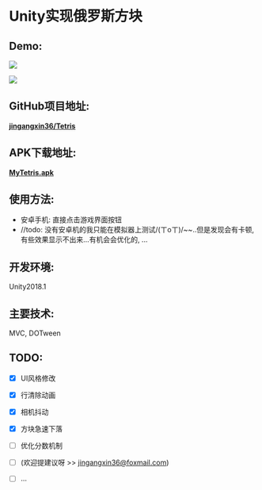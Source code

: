 

# Unity实现俄罗斯方块

## Demo:

![](https://github.com/jingangxin36/Tetris/blob/master/Demo/Demo.gif)

![](https://github.com/jingangxin36/Tetris/blob/master/Demo/Demo1.gif)



## GitHub项目地址:

[**jingangxin36/Tetris**](https://github.com/jingangxin36/Tetris)

## APK下载地址:

[**MyTetris.apk**](https://github.com/jingangxin36/Tetris/releases/download/V1.1/MyTetris.apk)

## 使用方法:

- 安卓手机: 直接点击游戏界面按钮
- //todo: 没有安卓机的我只能在模拟器上测试/(ㄒoㄒ)/~~..但是发现会有卡顿, 有些效果显示不出来...有机会会优化的, ...


## 开发环境:

Unity2018.1

## 主要技术:

MVC, DOTween

## TODO: 

- [x] UI风格修改
- [x] 行清除动画
- [x] 相机抖动
- [x] 方块急速下落
- [ ] 优化分数机制
- [ ] (欢迎提建议呀 >> jingangxin36@foxmail.com)
- [ ] ...

